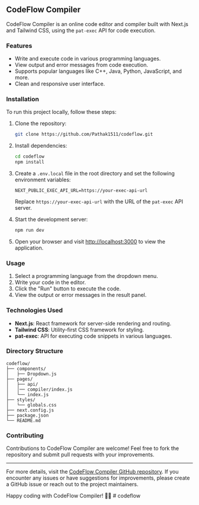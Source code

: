 ## CodeFlow Compiler

CodeFlow Compiler is an online code editor and compiler built with Next.js and Tailwind CSS, using the `pat-exec` API for code execution.

### Features

- Write and execute code in various programming languages.
- View output and error messages from code execution.
- Supports popular languages like C++, Java, Python, JavaScript, and more.
- Clean and responsive user interface.

### Installation

To run this project locally, follow these steps:

1. Clone the repository:

   ```bash
   git clone https://github.com/Pathak1511/codeflow.git
   ```

2. Install dependencies:

   ```bash
   cd codeflow
   npm install
   ```

3. Create a `.env.local` file in the root directory and set the following environment variables:

   ```plaintext
   NEXT_PUBLIC_EXEC_API_URL=https://your-exec-api-url
   ```

   Replace `https://your-exec-api-url` with the URL of the `pat-exec` API server.

4. Start the development server:

   ```bash
   npm run dev
   ```

5. Open your browser and visit [http://localhost:3000](http://localhost:3000) to view the application.

### Usage

1. Select a programming language from the dropdown menu.
2. Write your code in the editor.
3. Click the "Run" button to execute the code.
4. View the output or error messages in the result panel.

### Technologies Used

- **Next.js**: React framework for server-side rendering and routing.
- **Tailwind CSS**: Utility-first CSS framework for styling.
- **pat-exec**: API for executing code snippets in various languages.

### Directory Structure

```
codeflow/
├── components/
│   ├── Dropdown.js
├── pages/
│   ├── api/
│   │── compiler/index.js
│   └── index.js
├── styles/
│   └── globals.css
├── next.config.js
├── package.json
└── README.md
```

### Contributing

Contributions to CodeFlow Compiler are welcome! Feel free to fork the repository and submit pull requests with your improvements.

---

For more details, visit the [CodeFlow Compiler GitHub repository](https://github.com/Pathak1511/codeflow). If you encounter any issues or have suggestions for improvements, please create a GitHub issue or reach out to the project maintainers.

Happy coding with CodeFlow Compiler! 🚀🌟
#   c o d e f l o w  
 